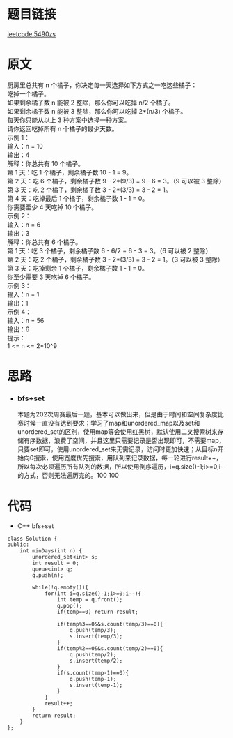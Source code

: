 # 题目链接
[leetcode 5490zs](https://leetcode-cn.com/problems/minimum-number-of-days-to-eat-n-oranges/)

# 原文
厨房里总共有 n 个橘子，你决定每一天选择如下方式之一吃这些橘子：  
吃掉一个橘子。  
如果剩余橘子数 n 能被 2 整除，那么你可以吃掉 n/2 个橘子。  
如果剩余橘子数 n 能被 3 整除，那么你可以吃掉 2*(n/3) 个橘子。  
每天你只能从以上 3 种方案中选择一种方案。  
请你返回吃掉所有 n 个橘子的最少天数。  
示例 1：  
输入：n = 10  
输出：4  
解释：你总共有 10 个橘子。  
第 1 天：吃 1 个橘子，剩余橘子数 10 - 1 = 9。  
第 2 天：吃 6 个橘子，剩余橘子数 9 - 2*(9/3) = 9 - 6 = 3。（9 可以被 3 整除）  
第 3 天：吃 2 个橘子，剩余橘子数 3 - 2*(3/3) = 3 - 2 = 1。  
第 4 天：吃掉最后 1 个橘子，剩余橘子数 1 - 1 = 0。  
你需要至少 4 天吃掉 10 个橘子。  
示例 2：  
输入：n = 6  
输出：3  
解释：你总共有 6 个橘子。  
第 1 天：吃 3 个橘子，剩余橘子数 6 - 6/2 = 6 - 3 = 3。（6 可以被 2 整除）  
第 2 天：吃 2 个橘子，剩余橘子数 3 - 2*(3/3) = 3 - 2 = 1。（3 可以被 3 整除）  
第 3 天：吃掉剩余 1 个橘子，剩余橘子数 1 - 1 = 0。  
你至少需要 3 天吃掉 6 个橘子。  
示例 3：  
输入：n = 1  
输出：1  
示例 4：  
输入：n = 56  
输出：6  
提示：  
1 <= n <= 2*10^9  

# 思路
- ### **bfs+set**
  本题为202次周赛最后一题，基本可以做出来，但是由于时间和空间复杂度比赛时候一直没有达到要求；学习了map和unordered_map以及set和unordered_set的区别，使用map等会使用红黑树，默认使用二叉搜索树来存储有序数据，浪费了空间，并且这里只需要记录是否出现即可，不需要map，只要set即可，使用unordered_set来无需记录，访问时更加快速；从目标n开始向0搜索，使用宽度优先搜索，用队列来记录数据，每一轮进行result++，所以每次必须遍历所有队列的数据，所以使用倒序遍历，i=q.size()-1;i>=0;i--的方式，否则无法遍历完的。100 100

# 代码
- C++ bfs+set
```
class Solution {
public:
    int minDays(int n) {
        unordered_set<int> s;
        int result = 0;
        queue<int> q;
        q.push(n);

        while(!q.empty()){
            for(int i=q.size()-1;i>=0;i--){
                int temp = q.front();
                q.pop();
                if(temp==0) return result;
                
                if(temp%3==0&&s.count(temp/3)==0){
                    q.push(temp/3);
                    s.insert(temp/3);
                }
                if(temp%2==0&&s.count(temp/2)==0){
                    q.push(temp/2);
                    s.insert(temp/2);
                }
                if(s.count(temp-1)==0){
                    q.push(temp-1);
                    s.insert(temp-1);
                }
            }
            result++;
        }
        return result;
    }
};
```